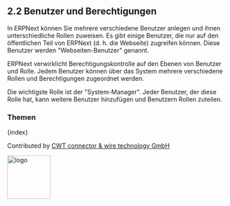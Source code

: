 ## 2.2 Benutzer und Berechtigungen

In ERPNext können Sie mehrere verschiedene Benutzer anlegen und ihnen unterschiedliche Rollen zuweisen. Es gibt einige Benutzer, die nur auf den öffentlichen Teil von ERPNext (d. h. die Webseite) zugreifen können. Diese Benutzer werden "Webseiten-Benutzer" genannt.

ERPNext verwirklicht Berechtigungskontrolle auf den Ebenen von Benutzer und Rolle. Jedem Benutzer können über das System mehrere verschiedene Rollen und Berechtigungen zugeordnet werden.

Die wichtigste Rolle ist der "System-Manager". Jeder Benutzer, der diese Rolle hat, kann weitere Benutzer hinzufügen und Benutzern Rollen zuteilen.

### Themen

{index}

Contributed by <A HREF="http://www.cwt-kabel.de">CWT connector & wire technology GmbH</A>

<A HREF="http://www.cwt-kabel.de"><IMG alt="logo" src="http://www.cwt-assembly.com/sites/all/images/logo.png" height=100></A>
